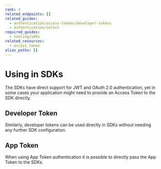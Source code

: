```yaml
---
rank: 3
related_endpoints: []
related_guides:
  - authentication/access-tokens/developer-tokens
  - authentication/select
required_guides: 
  - tooling/sdks
related_resources: 
  - access_token
alias_paths: []
---
```


# Using in SDKs

The SDKs have direct support for JWT and OAuth 2.0 authentication, yet in some
cases your application might need to provide an Access Token to the SDK directly.

<Samples id='x_auth' variant='init_with_access_and_refresh_token' />

## Developer Token

Similarly, developer tokens can be used directly in SDKs without needing any
further SDK configuration.

<Samples id='x_auth' variant='init_with_dev_token' />

## App Token

When using App Token authentication it is possible to directly pass the App
Token to the SDKs.

<Samples id='x_auth' variant='init_with_app_token' />
